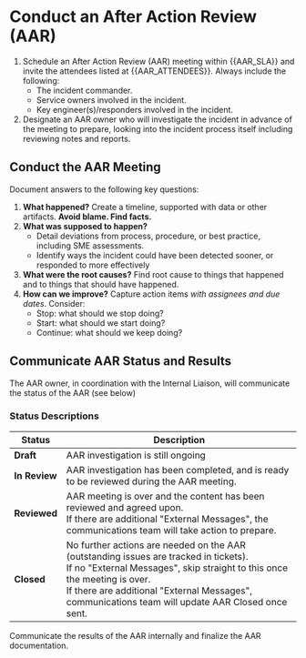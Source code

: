 # Conduct an After Action Review (AAR)
1. Schedule an After Action Review (AAR) meeting within {{AAR_SLA}} and invite the attendees listed at {{AAR_ATTENDEES}}.  Always include the following:
    * The incident commander.
    * Service owners involved in the incident.
    * Key engineer(s)/responders involved in the incident.
1. Designate an AAR owner who will investigate the incident in advance of the meeting to prepare, looking into the incident process itself including reviewing notes and reports.

## Conduct the AAR Meeting
Document answers to the following key questions:
1. **What happened?** Create a timeline, supported with data or other artifacts. **Avoid blame. Find facts.**
1. **What was supposed to happen?**
    * Detail deviations from process, procedure, or best practice, including SME assessments.
    * Identify ways the incident could have been detected sooner, or responded to more effectively
1. **What were the root causes?** Find root cause to things that happened and to things that should have happened.
1. **How can we improve?** Capture action items _with assignees and due dates_.  Consider:
    * Stop: what should we stop doing?
    * Start: what should we start doing?
    * Continue: what should we keep doing?

## Communicate AAR Status and Results
The AAR owner, in coordination with the Internal Liaison, will  communicate the status of the AAR (see below)

<div class="reference">

### Status Descriptions
| Status | Description |
|-|-|
| **Draft** | AAR investigation is still ongoing |
| **In Review** | AAR investigation has been completed, and is ready to be reviewed during the AAR meeting. |
| **Reviewed** | AAR meeting is over and the content has been reviewed and agreed upon.<br/>If there are additional "External Messages", the communications team will take action to prepare. |
| **Closed** | No further actions are needed on the AAR (outstanding issues are tracked in tickets).<br/>If no "External Messages", skip straight to this once the meeting is over.<br/>If there are additional "External Messages", communications team will update AAR Closed once sent. |

Communicate the results of the AAR internally and finalize the AAR documentation.

